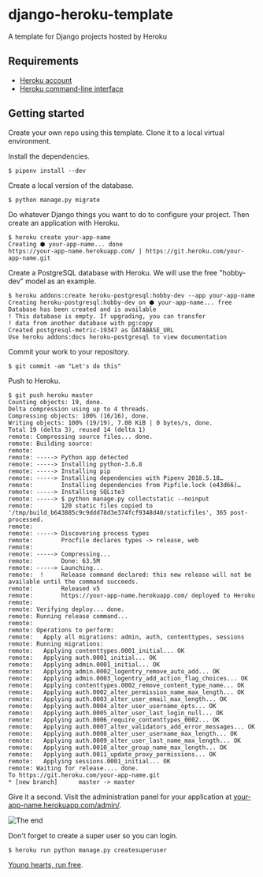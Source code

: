 # django-heroku-template

A template for Django projects hosted by Heroku


## Requirements

* [Heroku account](https://signup.heroku.com/)
* [Heroku command-line interface](https://devcenter.heroku.com/articles/heroku-cli)


## Getting started

Create your own repo using this template. Clone it to a local virtual environment.

Install the dependencies.

    $ pipenv install --dev

Create a local version of the database.

    $ python manage.py migrate

Do whatever Django things you want to do to configure your project. Then create an application with Heroku.

    $ heroku create your-app-name
    Creating ⬢ your-app-name... done
    https://your-app-name.herokuapp.com/ | https://git.heroku.com/your-app-name.git

Create a PostgreSQL database with Heroku. We will use the free "hobby-dev" model as an example.

    $ heroku addons:create heroku-postgresql:hobby-dev --app your-app-name
    Creating heroku-postgresql:hobby-dev on ⬢ your-app-name... free
    Database has been created and is available
    ! This database is empty. If upgrading, you can transfer
    ! data from another database with pg:copy
    Created postgresql-metric-19347 as DATABASE_URL
    Use heroku addons:docs heroku-postgresql to view documentation

Commit your work to your repository.

    $ git commit -am "Let's do this"

Push to Heroku.

    $ git push heroku master
    Counting objects: 19, done.
    Delta compression using up to 4 threads.
    Compressing objects: 100% (16/16), done.
    Writing objects: 100% (19/19), 7.08 KiB | 0 bytes/s, done.
    Total 19 (delta 3), reused 14 (delta 1)
    remote: Compressing source files... done.
    remote: Building source:
    remote:
    remote: -----> Python app detected
    remote: -----> Installing python-3.6.8
    remote: -----> Installing pip
    remote: -----> Installing dependencies with Pipenv 2018.5.18…
    remote:        Installing dependencies from Pipfile.lock (e43d66)…
    remote: -----> Installing SQLite3
    remote: -----> $ python manage.py collectstatic --noinput
    remote:        120 static files copied to '/tmp/build_b643885c9c9ddd78d3e374fcf9348d40/staticfiles', 365 post-processed.
    remote:
    remote: -----> Discovering process types
    remote:        Procfile declares types -> release, web
    remote:
    remote: -----> Compressing...
    remote:        Done: 63.5M
    remote: -----> Launching...
    remote:  !     Release command declared: this new release will not be available until the command succeeds.
    remote:        Released v5
    remote:        https://your-app-name.herokuapp.com/ deployed to Heroku
    remote:
    remote: Verifying deploy... done.
    remote: Running release command...
    remote:
    remote: Operations to perform:
    remote:   Apply all migrations: admin, auth, contenttypes, sessions
    remote: Running migrations:
    remote:   Applying contenttypes.0001_initial... OK
    remote:   Applying auth.0001_initial... OK
    remote:   Applying admin.0001_initial... OK
    remote:   Applying admin.0002_logentry_remove_auto_add... OK
    remote:   Applying admin.0003_logentry_add_action_flag_choices... OK
    remote:   Applying contenttypes.0002_remove_content_type_name... OK
    remote:   Applying auth.0002_alter_permission_name_max_length... OK
    remote:   Applying auth.0003_alter_user_email_max_length... OK
    remote:   Applying auth.0004_alter_user_username_opts... OK
    remote:   Applying auth.0005_alter_user_last_login_null... OK
    remote:   Applying auth.0006_require_contenttypes_0002... OK
    remote:   Applying auth.0007_alter_validators_add_error_messages... OK
    remote:   Applying auth.0008_alter_user_username_max_length... OK
    remote:   Applying auth.0009_alter_user_last_name_max_length... OK
    remote:   Applying auth.0010_alter_group_name_max_length... OK
    remote:   Applying auth.0011_update_proxy_permissions... OK
    remote:   Applying sessions.0001_initial... OK
    remote: Waiting for release.... done.
    To https://git.heroku.com/your-app-name.git
    * [new branch]      master -> master

Give it a second. Visit the administration panel for your application at [your-app-name.herokuapp.com/admin/](https://your-app-name.herokuapp.com/admin/).

![The end](https://i.imgur.com/0kl5pOs.png)

Don't forget to create a super user so you can login.

    $ heroku run python manage.py createsuperuser

[Young hearts, run free](https://www.youtube.com/watch?v=i1TDZtoq5PU).
